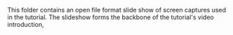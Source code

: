 This folder contains an open file format slide show of screen captures used in the tutorial. The slideshow forms the backbone of the tutorial's video introduction,
